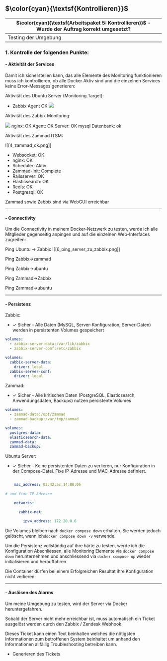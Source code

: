 ## $\color{cyan}{\textsf{Kontrollieren}}$
| $\color{cyan}{\textsf{Arbeitspaket 5: Kontrollieren}}$ - Wurde der Auftrag korrekt umgesetzt? |
| --------------------------------------------------------------------------------------------- |
| Testing der Umgebung                                                                          |
### 1. Kontrolle der folgenden Punkte:

#### - Aktivität der Services

Damit ich sicherstellen kann, das alle Elemente des Monitoring funktionieren muss ich kontrollieren, ob alle Docker Aktiv sind und die einzelnen Services keine Error-Messages generieren:

Aktivität des Ubuntu Server (Monitoring Target):
- Zabbix Agent OK
![](7_ubuntu_OK.png)


Aktivität des Zabbix Monitoring:

![](5_zabbix_OK.png)
nginx: OK
Agent: OK
Server: OK
mysql Datenbank: ok

Aktivität des Zammad ITSM:

![[4_zammad_ok.png]]
- Websocket: OK
- nginx: OK
- Scheduler: Aktiv
- Zammad-Init: Complete
- Railsserver: OK
- Elasticsearch: OK
- Redis: OK
- Postgresql: OK



Zammad sowie Zabbix sind via WebGUI erreichbar
____

#### - Connectivity

Um die Connectivity in meinem Docker-Netzwerk zu testen, werde ich alle Mitglieder gegenseitig anpingen und auf die einzelnen Web-Interfaces zugreifen:

Ping Ubuntu -> Zabbix ![[6_ping_server_zu_zabbix.png]]

Ping Zabbix->zammad

Ping Zabbix->ubuntu

Ping Zammad->Zabbix

Ping Zammad->ubuntu

___

#### - Persistenz
Zabbix:
- ✓ Sicher - Alle Daten (MySQL, Server-Konfiguration, Server-Daten) werden in persistenten Volumes gespeichert
```yaml
volumes:
  - zabbix-server-data:/var/lib/zabbix
  - zabbix-server-conf:/etc/zabbix

volumes:
  zabbix-server-data:
    driver: local
  zabbix-server-conf:
    driver: local
```

Zammad:
- ✓ Sicher - Alle kritischen Daten (PostgreSQL, Elasticsearch, Anwendungsdaten, Backups) nutzen persistente Volumes
```yaml
volumes:
  - zammad-data:/opt/zammad
  - zammad-backup:/var/tmp/zammad

volumes:
  postgres-data:
  elasticsearch-data:
  zammad-data:
  zammad-backup:
```

Ubuntu Server:
- ✓ Sicher - Keine persistenten Daten zu verlieren, nur Konfiguration in der Compose-Datei. Fixe IP-Adresse und MAC-Adresse definiert.
```yaml

    mac_address: 02:42:ac:14:00:06
    
# und fixe IP-Adresse

    networks:

      zabbix-net:

        ipv4_address: 172.20.0.6
```

Die Volumes bleiben nach `docker compose down` erhalten. Sie werden jedoch gelöscht, wenn ich`docker compose down -v` verwende.

Um die Persistenz vollständig auf ihre härte zu testen, werde ich die Konfiguration Abschliessen, alle Monitoring Elemente via `docker compose down` herunternehmen und anschliessend via `docker compose up` wieder initialisieren und herauffahren.

Die Container dürfen bei einem Erfolgreichen Resultat ihre Konfiguration nicht verlieren:



____


#### - Auslösen des Alarms
Um meine Umgebung zu testen, wird der Server via Docker heruntergefahren.

Sobald der Server nicht mehr erreichbar ist, muss automatisch ein Ticket ausgelöst werden durch den Zabbix / Zendesk Webhook.

Dieses Ticket kann einen Text beinhalten welches die nötigsten Informationen zum betroffenen System beinhaltet um anhand den Informationen allfällig Troubleshooting betreiben kann.

- Generieren des Tickets


